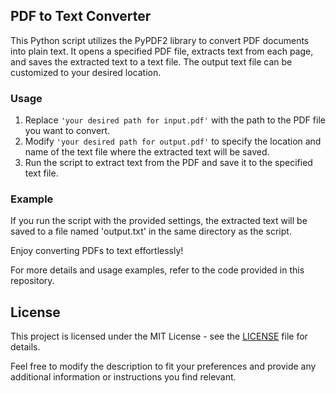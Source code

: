 ## PDF to Text Converter

This Python script utilizes the PyPDF2 library to convert PDF documents into plain text. It opens a specified PDF file, extracts text from each page, and saves the extracted text to a text file. The output text file can be customized to your desired location.

### Usage

1. Replace `'your desired path for input.pdf'` with the path to the PDF file you want to convert.
2. Modify `'your desired path for output.pdf'` to specify the location and name of the text file where the extracted text will be saved.
3. Run the script to extract text from the PDF and save it to the specified text file.

### Example

If you run the script with the provided settings, the extracted text will be saved to a file named 'output.txt' in the same directory as the script.

Enjoy converting PDFs to text effortlessly!

For more details and usage examples, refer to the code provided in this repository.

## License

This project is licensed under the MIT License - see the [LICENSE](LICENSE) file for details.



Feel free to modify the description to fit your preferences and provide any additional information or instructions you find relevant.
